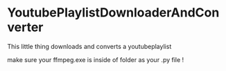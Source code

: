 # YoutubePlaylistDownloaderAndConverter
This little thing downloads and converts a youtubeplaylist 

make sure your ffmpeg.exe is inside of folder as your .py file !
